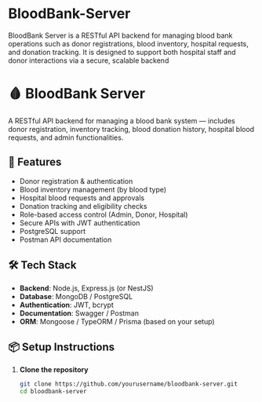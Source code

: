 # BloodBank-Server
BloodBank Server is a RESTful API backend for managing blood bank operations such as donor registrations, blood inventory, hospital requests, and donation tracking. It is designed to support both hospital staff and donor interactions via a secure, scalable backend

# 🩸 BloodBank Server

A RESTful API backend for managing a blood bank system — includes donor registration, inventory tracking, blood donation history, hospital blood requests, and admin functionalities.

## 🚀 Features

- Donor registration & authentication
- Blood inventory management (by blood type)
- Hospital blood requests and approvals
- Donation tracking and eligibility checks
- Role-based access control (Admin, Donor, Hospital)
- Secure APIs with JWT authentication
- PostgreSQL support
- Postman  API documentation

## 🛠 Tech Stack

- **Backend**: Node.js, Express.js (or NestJS)
- **Database**: MongoDB / PostgreSQL
- **Authentication**: JWT, bcrypt
- **Documentation**: Swagger / Postman
- **ORM**: Mongoose / TypeORM / Prisma (based on your setup)

## 📦 Setup Instructions

1. **Clone the repository**

   ```bash
   git clone https://github.com/yourusername/bloodbank-server.git
   cd bloodbank-server
